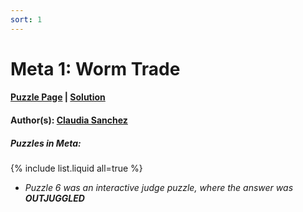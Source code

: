 ```yaml
---
sort: 1
---
```


# Meta 1: Worm Trade

#### [Puzzle Page](1-p.pdf) | [Solution](1.pdf)
#### Author(s): [Claudia Sanchez](../../../../search.html?q=Claudia+Sanchez)

##### Puzzles in Meta:
{% include list.liquid all=true %}
- *Puzzle 6 was an interactive judge puzzle, where the answer was **OUTJUGGLED***

